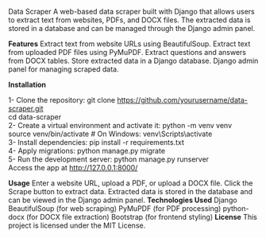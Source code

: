 Data Scraper
A web-based data scraper built with Django that allows users to extract text from websites, PDFs, and DOCX files. The extracted data is stored in a database and can be managed through the Django admin panel.

**Features**
Extract text from website URLs using BeautifulSoup.
Extract text from uploaded PDF files using PyMuPDF.
Extract questions and answers from DOCX tables.
Store extracted data in a Django database.
Django admin panel for managing scraped data.

**Installation**

1- Clone the repository:
git clone https://github.com/yourusername/data-scraper.git  
cd data-scraper  
2- Create a virtual environment and activate it:
python -m venv venv  
source venv/bin/activate  # On Windows: venv\Scripts\activate  
3- Install dependencies:
pip install -r requirements.txt  
4- Apply migrations:
python manage.py migrate  
5- Run the development server:
python manage.py runserver  
Access the app at http://127.0.0.1:8000/

**Usage**
Enter a website URL, upload a PDF, or upload a DOCX file.
Click the Scrape button to extract data.
Extracted data is stored in the database and can be viewed in the Django admin panel.
**Technologies Used**
Django
BeautifulSoup (for web scraping)
PyMuPDF (for PDF processing)
python-docx (for DOCX file extraction)
Bootstrap (for frontend styling)
**License**
This project is licensed under the MIT License.

